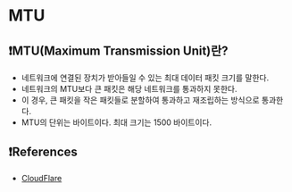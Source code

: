# **MTU**

## ❗️MTU(Maximum Transmission Unit)란?
* 네트워크에 연결된 장치가 받아들일 수 있는 최대 데이터 패킷 크기를 말한다.
* 네트워크의 MTU보다 큰 패킷은 해당 네트워크를 통과하지 못한다.
* 이 경우, 큰 패킷을 작은 패킷들로 분할하여 통과하고 재조립하는 방식으로 통과한다.
* MTU의 단위는 바이트이다. 최대 크기는 1500 바이트이다.

## ❗️References
* [CloudFlare](https://www.cloudflare.com/ko-kr/learning/network-layer/what-is-mtu/)